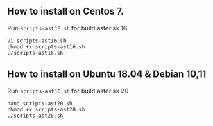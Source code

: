 ## How to install on Centos 7.
Run ```scripts-ast16.sh``` for build asterisk 16.
```
vi scripts-ast16.sh
chmod +x scripts-ast16.sh
./scripts-ast16.sh
```
## How to install on Ubuntu 18.04 & Debian 10,11
Run ```scripts-ast16.sh``` for build asterisk 20
```
nano scripts-ast20.sh
chmod +x scripts-ast20.sh
./scripts-ast20.sh
```
